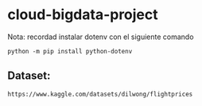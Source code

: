 # cloud-bigdata-project

Nota: recordad instalar dotenv con el siguiente comando
```
python -m pip install python-dotenv
```

## Dataset:
```
https://www.kaggle.com/datasets/dilwong/flightprices
```